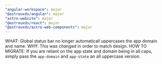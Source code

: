 ```yaml
---
"angular-workspace": major
"@astrouxds/angular": major
"astro-website": major
"@astrouxds/react": major
"@astrouxds/astro-web-components": major
---
```


WHAT: Global status bar no longer automaticall uppercases the app domain and name.
WHY: This was changed in order to match design.
HOW TO MIGRATE: If you are reliant on the app state and domain being in all caps, simply pass the `app-domain` and `app-state` an all uppercase version.
